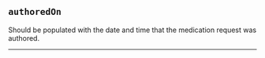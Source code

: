 ## `authoredOn`


Should be populated with the date and time that the medication request was authored.

---
